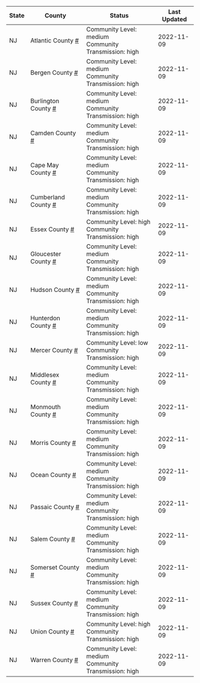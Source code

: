 State | County | Status | Last Updated
--- | --- | --- | --- 
NJ | Atlantic County <a href="#atlantic_county">#</a> | <a name="atlantic_county"></a>Community Level: medium<br/>Community Transmission: high | 2022-11-09
NJ | Bergen County <a href="#bergen_county">#</a> | <a name="bergen_county"></a>Community Level: medium<br/>Community Transmission: high | 2022-11-09
NJ | Burlington County <a href="#burlington_county">#</a> | <a name="burlington_county"></a>Community Level: medium<br/>Community Transmission: high | 2022-11-09
NJ | Camden County <a href="#camden_county">#</a> | <a name="camden_county"></a>Community Level: medium<br/>Community Transmission: high | 2022-11-09
NJ | Cape May County <a href="#cape_may_county">#</a> | <a name="cape_may_county"></a>Community Level: medium<br/>Community Transmission: high | 2022-11-09
NJ | Cumberland County <a href="#cumberland_county">#</a> | <a name="cumberland_county"></a>Community Level: medium<br/>Community Transmission: high | 2022-11-09
NJ | Essex County <a href="#essex_county">#</a> | <a name="essex_county"></a>Community Level: high<br/>Community Transmission: high | 2022-11-09
NJ | Gloucester County <a href="#gloucester_county">#</a> | <a name="gloucester_county"></a>Community Level: medium<br/>Community Transmission: high | 2022-11-09
NJ | Hudson County <a href="#hudson_county">#</a> | <a name="hudson_county"></a>Community Level: medium<br/>Community Transmission: high | 2022-11-09
NJ | Hunterdon County <a href="#hunterdon_county">#</a> | <a name="hunterdon_county"></a>Community Level: medium<br/>Community Transmission: high | 2022-11-09
NJ | Mercer County <a href="#mercer_county">#</a> | <a name="mercer_county"></a>Community Level: low<br/>Community Transmission: high | 2022-11-09
NJ | Middlesex County <a href="#middlesex_county">#</a> | <a name="middlesex_county"></a>Community Level: medium<br/>Community Transmission: high | 2022-11-09
NJ | Monmouth County <a href="#monmouth_county">#</a> | <a name="monmouth_county"></a>Community Level: medium<br/>Community Transmission: high | 2022-11-09
NJ | Morris County <a href="#morris_county">#</a> | <a name="morris_county"></a>Community Level: medium<br/>Community Transmission: high | 2022-11-09
NJ | Ocean County <a href="#ocean_county">#</a> | <a name="ocean_county"></a>Community Level: medium<br/>Community Transmission: high | 2022-11-09
NJ | Passaic County <a href="#passaic_county">#</a> | <a name="passaic_county"></a>Community Level: medium<br/>Community Transmission: high | 2022-11-09
NJ | Salem County <a href="#salem_county">#</a> | <a name="salem_county"></a>Community Level: medium<br/>Community Transmission: high | 2022-11-09
NJ | Somerset County <a href="#somerset_county">#</a> | <a name="somerset_county"></a>Community Level: medium<br/>Community Transmission: high | 2022-11-09
NJ | Sussex County <a href="#sussex_county">#</a> | <a name="sussex_county"></a>Community Level: medium<br/>Community Transmission: high | 2022-11-09
NJ | Union County <a href="#union_county">#</a> | <a name="union_county"></a>Community Level: high<br/>Community Transmission: high | 2022-11-09
NJ | Warren County <a href="#warren_county">#</a> | <a name="warren_county"></a>Community Level: medium<br/>Community Transmission: high | 2022-11-09
